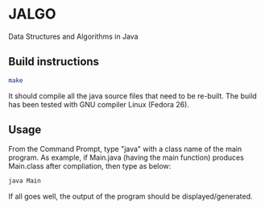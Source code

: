 # JALGO

Data Structures and Algorithms in Java

## Build instructions

```bash
make
```

It should compile all the java source files that need to be re-built. The build has been tested with GNU compiler Linux (Fedora 26).

## Usage

From the Command Prompt, type "java" with a class name of the main program. As example, if Main.java (having the main function) produces Main.class after compliation, then type as below:

```bash
java Main
```

If all goes well, the output of the program should be displayed/generated.

